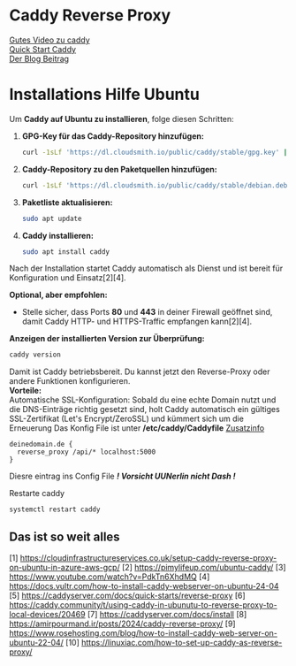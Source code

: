 # Caddy Reverse Proxy

[Gutes Video zu caddy](https://youtu.be/I8c7u28K9z8?si=0hvCDo1YAPKrcFjW)\
[Quick Start Caddy](https://caddyserver.com/docs/quick-starts/reverse-proxy)\
[Der Blog Beitrag](https://jusec.me/caddy/)

# Installations Hilfe Ubuntu

Um **Caddy auf Ubuntu zu installieren**, folge diesen Schritten:

1. **GPG-Key für das Caddy-Repository hinzufügen:**
   ```bash
   curl -1sLf 'https://dl.cloudsmith.io/public/caddy/stable/gpg.key' | sudo gpg --dearmor -o /usr/share/keyrings/caddy-stable-archive-keyring.gpg
   ```
2. **Caddy-Repository zu den Paketquellen hinzufügen:**
   ```bash
   curl -1sLf 'https://dl.cloudsmith.io/public/caddy/stable/debian.deb.txt' | sudo tee /etc/apt/sources.list.d/caddy-stable.list
   ```
3. **Paketliste aktualisieren:**
   ```bash
   sudo apt update
   ```
4. **Caddy installieren:**
   ```bash
   sudo apt install caddy
   ```
   
Nach der Installation startet Caddy automatisch als Dienst und ist bereit für Konfiguration und Einsatz[2][4].

**Optional, aber empfohlen:**  
- Stelle sicher, dass Ports **80** und **443** in deiner Firewall geöffnet sind, damit Caddy HTTP- und HTTPS-Traffic empfangen kann[2][4].

**Anzeigen der installierten Version zur Überprüfung:**
```bash
caddy version
```
Damit ist Caddy betriebsbereit. Du kannst jetzt den Reverse-Proxy oder andere Funktionen konfigurieren.\
**Vorteile:**\
Automatische SSL-Konfiguration: Sobald du eine echte Domain nutzt und die DNS-Einträge richtig gesetzt sind, holt Caddy automatisch ein gültiges SSL-Zertifikat (Let's Encrypt/ZeroSSL) und kümmert sich um die Erneuerung
Das Konfig File ist unter **/etc/caddy/Caddyfile** [Zusatzinfo](https://blog.ordix.de/caddy-reverse-proxy-in-einfach) 
```
deinedomain.de {
  reverse_proxy /api/* localhost:5000
}
```
Diesre eintrag ins Config File ***! Vorsicht UUNerlin nicht Dash !***

Restarte caddy
```
systemctl restart caddy
```
## Das ist so weit alles

[1] https://cloudinfrastructureservices.co.uk/setup-caddy-reverse-proxy-on-ubuntu-in-azure-aws-gcp/
[2] https://pimylifeup.com/ubuntu-caddy/
[3] https://www.youtube.com/watch?v=PdkTn6XhdMQ
[4] https://docs.vultr.com/how-to-install-caddy-webserver-on-ubuntu-24-04
[5] https://caddyserver.com/docs/quick-starts/reverse-proxy
[6] https://caddy.community/t/using-caddy-in-ubunutu-to-reverse-proxy-to-local-devices/20469
[7] https://caddyserver.com/docs/install
[8] https://amirpourmand.ir/posts/2024/caddy-reverse-proxy/
[9] https://www.rosehosting.com/blog/how-to-install-caddy-web-server-on-ubuntu-22-04/
[10] https://linuxiac.com/how-to-set-up-caddy-as-reverse-proxy/
